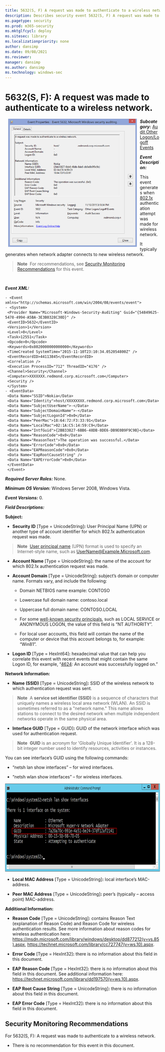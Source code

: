 ```yaml
---
title: 5632(S, F) A request was made to authenticate to a wireless network. (Windows 10)
description: Describes security event 5632(S, F) A request was made to authenticate to a wireless network.
ms.pagetype: security
ms.prod: m365-security
ms.mktglfcycl: deploy
ms.sitesec: library
ms.localizationpriority: none
author: dansimp
ms.date: 09/08/2021
ms.reviewer: 
manager: dansimp
ms.author: dansimp
ms.technology: windows-sec
---
```


# 5632(S, F): A request was made to authenticate to a wireless network.


<img src="images/event-5632.png" alt="Event 5632 illustration" width="419" height="417" hspace="10" align="left" />

***Subcategory:***&nbsp;[Audit Other Logon/Logoff Events](audit-other-logonlogoff-events.md)

***Event Description:***

This event generates when [802.1x](/previous-versions/windows/it-pro/windows-server-2012-R2-and-2012/hh831831(v=ws.11)) authentication attempt was made for wireless network.

It typically generates when network adapter connects to new wireless network.

> **Note**&nbsp;&nbsp;For recommendations, see [Security Monitoring Recommendations](#security-monitoring-recommendations) for this event.

<br clear="all">

***Event XML:***
```
- <Event xmlns="http://schemas.microsoft.com/win/2004/08/events/event">
- <System>
 <Provider Name="Microsoft-Windows-Security-Auditing" Guid="{54849625-5478-4994-A5BA-3E3B0328C30D}" /> 
 <EventID>5632</EventID> 
 <Version>1</Version> 
 <Level>0</Level> 
 <Task>12551</Task> 
 <Opcode>0</Opcode> 
 <Keywords>0x8020000000000000</Keywords> 
 <TimeCreated SystemTime="2015-11-10T23:10:34.052054800Z" /> 
 <EventRecordID>44113845</EventRecordID> 
 <Correlation /> 
 <Execution ProcessID="712" ThreadID="4176" /> 
 <Channel>Security</Channel> 
 <Computer>XXXXXXX.redmond.corp.microsoft.com</Computer> 
 <Security /> 
 </System>
- <EventData>
 <Data Name="SSID">Nokia</Data> 
 <Data Name="Identity">host/XXXXXXXX.redmond.corp.microsoft.com</Data> 
 <Data Name="SubjectUserName">-</Data> 
 <Data Name="SubjectDomainName">-</Data> 
 <Data Name="SubjectLogonId">0x0</Data> 
 <Data Name="PeerMac">18:64:72:F3:33:91</Data> 
 <Data Name="LocalMac">02:1A:C5:14:59:C9</Data> 
 <Data Name="IntfGuid">{2BB33827-6BB6-48DB-8DE6-DB9E0B9F9C9B}</Data> 
 <Data Name="ReasonCode">0x0</Data> 
 <Data Name="ReasonText">The operation was successful.</Data> 
 <Data Name="ErrorCode">0x0</Data> 
 <Data Name="EAPReasonCode">0x0</Data> 
 <Data Name="EapRootCauseString" /> 
 <Data Name="EAPErrorCode">0x0</Data> 
 </EventData>
 </Event>
```

***Required Server Roles:*** None.

***Minimum OS Version:*** Windows Server 2008, Windows Vista.

***Event Versions:*** 0.

***Field Descriptions:***

**Subject:**

-   **Security ID** \[Type = UnicodeString\]**:** User Principal Name (UPN) or another type of account identifier for which 802.1x authentication request was made.

> **Note**&nbsp;&nbsp;[User principal name](/windows/win32/secauthn/user-name-formats) (UPN) format is used to specify an Internet-style name, such as UserName@Example.Microsoft.com.

-   **Account Name** \[Type = UnicodeString\]**:** the name of the account for which 802.1x authentication request was made.

-   **Account Domain** \[Type = UnicodeString\]**:** subject’s domain or computer name. Formats vary, and include the following:

    -   Domain NETBIOS name example: CONTOSO

    -   Lowercase full domain name: contoso.local

    -   Uppercase full domain name: CONTOSO.LOCAL

    -   For some [well-known security principals](/windows/security/identity-protection/access-control/security-identifiers), such as LOCAL SERVICE or ANONYMOUS LOGON, the value of this field is “NT AUTHORITY”.

    -   For local user accounts, this field will contain the name of the computer or device that this account belongs to, for example: “Win81”.

-   **Logon ID** \[Type = HexInt64\]**:** hexadecimal value that can help you correlate this event with recent events that might contain the same Logon ID, for example, “[4624](event-4624.md): An account was successfully logged on.”

**Network Information:**

-   **Name (SSID)** \[Type = UnicodeString\]**:** SSID of the wireless network to which authentication request was sent.

> **Note**&nbsp;&nbsp;A **service set identifier (SSID)** is a sequence of characters that uniquely names a wireless local area network (WLAN). An SSID is sometimes referred to as a "network name." This name allows stations to connect to the desired network when multiple independent networks operate in the same physical area.

-   **Interface GUID** \[Type = GUID\]**:** GUID of the network interface which was used for authentication request.

> **Note**&nbsp;&nbsp;**GUID** is an acronym for 'Globally Unique Identifier'. It is a 128-bit integer number used to identify resources, activities or instances.

You can see interface’s GUID using the following commands:

-   “netsh lan show interfaces” – for wired interfaces.

-   “netsh wlan show interfaces” – for wireless interfaces.

<img src="images/netsh-lan-command.png" alt="Netsh LAN command illustration" width="834" height="286" />

-   **Local MAC Address** \[Type = UnicodeString\]**:** local interface’s MAC-address.

-   **Peer MAC Address** \[Type = UnicodeString\]**:** peer’s (typically – access point) MAC-address.

**Additional Information:**

-   **Reason Code** \[Type = UnicodeString\]**:** contains Reason Text (explanation of Reason Code) and Reason Code for wireless authentication results. See more information about reason codes for wireless authentication here: <https://msdn.microsoft.com/library/windows/desktop/dd877212(v=vs.85).aspx>, <https://technet.microsoft.com/library/cc727747(v=ws.10).aspx>.

-   **Error Code** \[Type = HexInt32\]**:** there is no information about this field in this document.

-   **EAP Reason Code** \[Type = HexInt32\]**:** there is no information about this field in this document. See additional information here: <https://technet.microsoft.com/library/dd197570(v=ws.10).aspx>.

-   **EAP Root Cause String** \[Type = UnicodeString\]**:** there is no information about this field in this document.

-   **EAP Error Code** \[Type = HexInt32\]**:** there is no information about this field in this document.

## Security Monitoring Recommendations

For 5632(S, F): A request was made to authenticate to a wireless network.

-   There is no recommendation for this event in this document.
